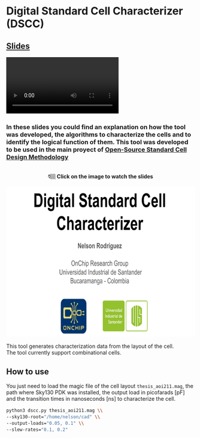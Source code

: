 # Digital Standard Cell Characterizer (DSCC)  

## [Slides](https://docs.google.com/presentation/d/e/2PACX-1vSiSyyyWhbehkQ2xNrCZK2VOh_s4KmKSZHU7BYJNZw7zeUBU8BMkgzOVHIq0tX81F9O7TQF6yfjhio4/embed?start=true&loop=true&delayms=3000")

![Demo](./demo.webm)

### In these slides you could find an explanation on how the tool was developed, the algorithms to characterize the cells and to identify the logical function of them. This tool was developed to be used in the main proyect of [Open-Source Standard Cell Design Methodology](https://github.com/ledzeg/stdcell-methodology) 
<br>
<div align="center"><b >👇🏼 Click on the image to watch the slides</b></div>
<br>
<div align="center"><a href="https://docs.google.com/presentation/d/e/2PACX-1vSiSyyyWhbehkQ2xNrCZK2VOh_s4KmKSZHU7BYJNZw7zeUBU8BMkgzOVHIq0tX81F9O7TQF6yfjhio4/embed?start=true&loop=true&delayms=3000"><img src="slides_cover.png" frameborder="0" width="680" height="400" allowfullscreen="true" mozallowfullscreen="true" webkitallowfullscreen="true"></a></div>

This tool generates characterization data from the layout of the cell.  
The tool currently support combinational cells.

## How to use 
You just need to load the magic file of the cell layout `thesis_aoi211.mag`, the path where Sky130 PDK was installed, the output load in picofarads [pF] and the transition times in nanoseconds [ns] to characterize the cell.

~~~ bash
python3 dscc.py thesis_aoi211.mag \\
--sky130-root="/home/nelson/cad" \\
--output-loads="0.05, 0.1" \\
--slew-rates="0.1, 0.2"
~~~

